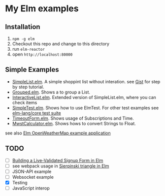# My Elm examples

## Installation

1. `npm -g elm`
2. Checkout this repo and change to this directory
3. run `elm-reactor`
4. open `http://localhost:80000`

## Simple Examples

* [SimpleList.elm](SimpleList.elm). A simple shoppint list without interation. see [Gist](https://gist.github.com/HusseinMorsy/8c726fc58be40722a147488db9da33e3) for step by step tutorial.
* [Grouped.elm](Grouped.elm). Shows a to group a List.
* [InteractiveList.elm](InteractiveList.elm). Extended version of SimpleList.elm, where you can check items
* [SimpleTest.elm](SimpleTest.elm). Shows how to use ElmTest. For other test examples see [elm-lang/core test suite](https://github.com/elm-lang/core/tree/master/tests/Test)
* [TimeoutForm.elm](TimeoutForm.elm). Shows usage of Subscriptions and Time.
* [MwstCalculator.elm](MwstCalculator.elm). Shows hows to convert Strings to Float.

see also [Elm OpenWeatherMap example application](https://github.com/HusseinMorsy/elm-openweathermap-example)

## TODO


- [ ] [Building a Live-Validated Signup Form in Elm](http://tech.noredink.com/post/129641182738/building-a-live-validated-signup-form-in-elm)
- [ ] see webpack usage in [Sierpinski triangle in Elm](https://github.com/halfzebra/elm-sierpinski)
- [ ] JSON-API example
- [ ] Websocket example
- [x] Testing
- [ ] JavaScript interop
